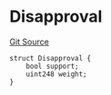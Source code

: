 # Disapproval
[Git Source](https://github.com/llama-community/vertex-v1/blob/033c40b70aa1582a65b241654f3eda785898e17e/src/utils/Structs.sol)


```solidity
struct Disapproval {
    bool support;
    uint248 weight;
}
```

